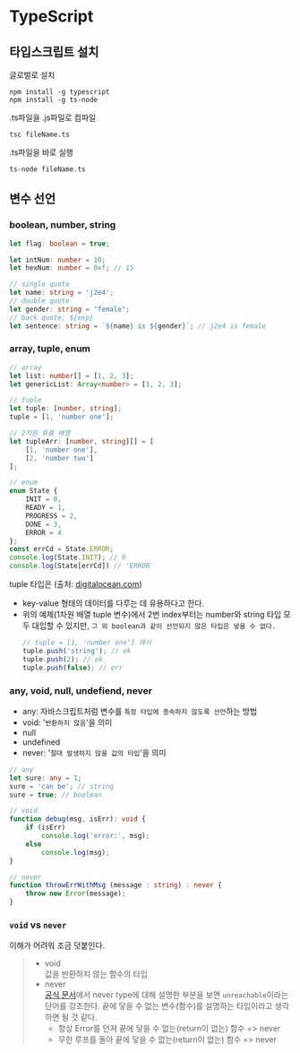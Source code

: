 # TypeScript

## **타입스크립트 설치**
글로벌로 설치
```
npm install -g typescript
npm install -g ts-node
```

.ts파일을 .js파일로 컴파일
```
tsc fileName.ts
```

.ts파일을 바로 실행
```
ts-node fileName.ts
```

## **변수 선언**

### boolean, number, string
```typescript
let flag: boolean = true;

let intNum: number = 10;
let hexNum: number = 0xf; // 15

// single quote
let name: string = 'j2e4';
// double quote
let gender: string = "female";
// back quote, ${exp}
let sentence: string = `${name} is ${gender}`; // j2e4 is female
```

### array, tuple, enum
```typescript
// array
let list: number[] = [1, 2, 3];
let genericList: Array<number> = [1, 2, 3];

// tuple
let tuple: [number, string];
tuple = [1, 'number one'];

// 2차원 튜플 배열
let tupleArr: [number, string][] = [
    [1, 'number one'],
    [2, 'number two']
];

// enum
enum State {
    INIT = 0,
    READY = 1,
    PROGRESS = 2,
    DONE = 3,
    ERROR = 4
};
const errCd = State.ERROR;
console.log(State.INIT); // 0
console.log(State[errCd]) // 'ERROR'
```

tuple 타입은 (출처: [digitalocean.com](https://www.digitalocean.com/community/tutorials/typescript-tuples))
* key-value 형태의 데이터를 다루는 데 유용하다고 한다.
* 위의 예제(1차원 배열 tuple 변수)에서 2번 index부터는 number와 string 타입 모두 대입할 수 있지만, `그 외 boolean과 같이 선언되지 않은 타입은 넣을 수 없다.`
    ```typescript
    // tuple = [1, 'number one'] 에서
    tuple.push('string'); // ok
    tuple.push(2); // ok
    tuple.push(false); // err
    ```

### any, void, null, undefiend, never
* any: 자바스크립트처럼 변수를 `특정 타입에 종속하지 않도록 선언`하는 방법
* void: '`반환하지 않음`'을 의미
* null
* undefined
* never: '`절대 발생하지 않을 값의 타입`'을 의미

```typescript
// any
let sure: any = 1;
sure = 'can be'; // string
sure = true; // boolean

// void
function debug(msg, isErr): void {
    if (isErr)
        console.log('error:', msg);
	else
		console.log(msg);
}

// never
function throwErrWithMsg (message : string) : never {
    throw new Error(message);
}
```
### `void` vs `never`
이해가 어려워 조금 덧붙인다.

> * void
<br> 값을 반환하지 않는 함수의 타입
> * never
<br>[공식 문서](https://www.typescriptlang.org/docs/handbook/basic-types.html#never)에서 never type에 대해 설명한 부분을 보면 `unreachable`이라는 단어를 강조한다. 끝에 닿을 수 없는 변수(함수)를 설명하는 타입이라고 생각하면 될 것 같다.
>   * 항상 Error를 던져 끝에 닿을 수 없는(return이 없는) 함수 => never
>   * 무한 루프를 돌아 끝에 닿을 수 없는(return이 없는) 함수 => never

